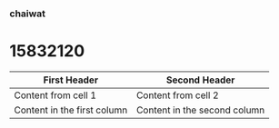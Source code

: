 ### chaiwat
# 15832120
First Header | Second Header
------------ | -------------
Content from cell 1 | Content from cell 2
Content in the first column | Content in the second column
